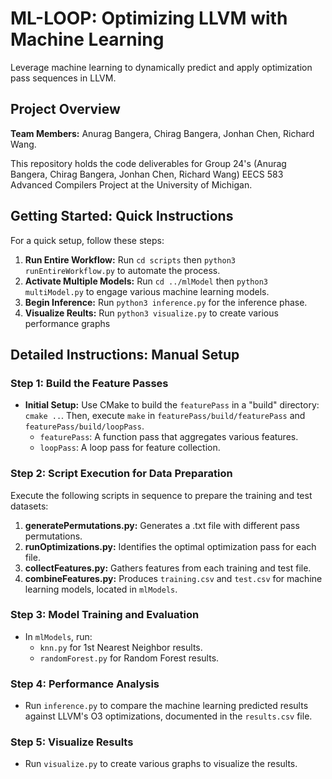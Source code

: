 # ML-LOOP: Optimizing LLVM with Machine Learning
Leverage machine learning to dynamically predict and apply optimization pass sequences in LLVM. 

## Project Overview
**Team Members:** Anurag Bangera, Chirag Bangera, Jonhan Chen, Richard Wang.

This repository holds the code deliverables for Group 24's (Anurag Bangera, Chirag Bangera, Jonhan Chen, Richard Wang) EECS 583 Advanced Compilers Project at the University of Michigan.

## Getting Started: Quick Instructions
For a quick setup, follow these steps:

1. **Run Entire Workflow:** 
   Run `cd scripts` then `python3 runEntireWorkflow.py` to automate the process.
2. **Activate Multiple Models:** 
   Run `cd ../mlModel` then `python3 multiModel.py` to engage various machine learning models.
3. **Begin Inference:** 
   Run `python3 inference.py` for the inference phase.
4.  **Visualize Reults:** 
   Run `python3 visualize.py` to create various performance graphs

## Detailed Instructions: Manual Setup

### Step 1: Build the Feature Passes
- **Initial Setup:** 
  Use CMake to build the `featurePass` in a "build" directory: `cmake ..`. Then, execute `make` in `featurePass/build/featurePass` and `featurePass/build/loopPass`.
  - `featurePass`: A function pass that aggregates various features.
  - `loopPass`: A loop pass for feature collection.

### Step 2: Script Execution for Data Preparation
Execute the following scripts in sequence to prepare the training and test datasets:

1. **generatePermutations.py:** 
   Generates a .txt file with different pass permutations.
2. **runOptimizations.py:** 
   Identifies the optimal optimization pass for each file.
3. **collectFeatures.py:** 
   Gathers features from each training and test file.
4. **combineFeatures.py:** 
   Produces `training.csv` and `test.csv` for machine learning models, located in `mlModels`.

### Step 3: Model Training and Evaluation
- In `mlModels`, run:
  - `knn.py` for 1st Nearest Neighbor results.
  - `randomForest.py` for Random Forest results.

### Step 4: Performance Analysis
- Run `inference.py` to compare the machine learning predicted results against LLVM's O3 optimizations, documented in the `results.csv` file.

### Step 5: Visualize Results
- Run `visualize.py` to create various graphs to visualize the results.


